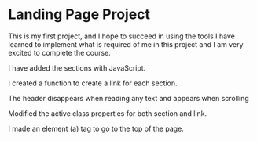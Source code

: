 # Landing Page Project

This is my first project, and I hope to succeed in using the tools I have learned to implement what is required of me in this project and I am very excited to complete the course.

I have added the sections with JavaScript.

I created a function to create a link for each section.

The header disappears when reading any text and appears when scrolling

Modified the active class properties for both section and link.

I made an element  (a) tag to go to the top of the page.

